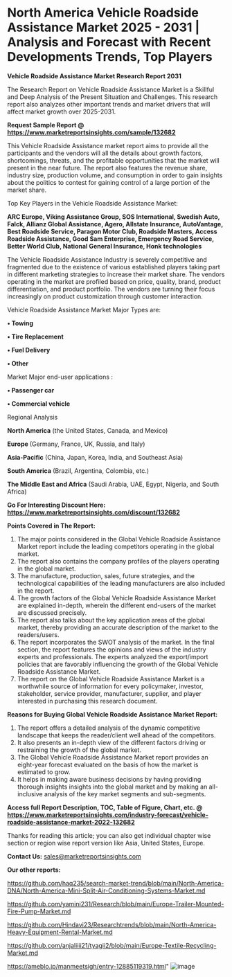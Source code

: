 # North America Vehicle Roadside Assistance Market 2025 - 2031 | Analysis and Forecast with Recent Developments Trends, Top Players

<strong>Vehicle Roadside Assistance Market Research Report 2031</strong>

The Research Report on Vehicle Roadside Assistance Market is a Skillful and Deep Analysis of the Present Situation and Challenges. This research report also analyzes other important trends and market drivers that will affect market growth over 2025-2031.

<strong>Request Sample Report @ <a href=https://www.marketreportsinsights.com/sample/132682>https://www.marketreportsinsights.com/sample/132682</a></strong>

This Vehicle Roadside Assistance market report aims to provide all the participants and the vendors will all the details about growth factors, shortcomings, threats, and the profitable opportunities that the market will present in the near future. The report also features the revenue share, industry size, production volume, and consumption in order to gain insights about the politics to contest for gaining control of a large portion of the market share.

Top Key Players in the Vehicle Roadside Assistance Market:

<strong>ARC Europe, Viking Assistance Group, SOS International, Swedish Auto, Falck, Allianz Global Assistance, Agero, Allstate Insurance, AutoVantage, Best Roadside Service, Paragon Motor Club, Roadside Masters, Access Roadside Assistance, Good Sam Enterprise, Emergency Road Service, Better World Club, National General Insurance, Honk technologies</strong>

The Vehicle Roadside Assistance Industry is severely competitive and fragmented due to the existence of various established players taking part in different marketing strategies to increase their market share. The vendors operating in the market are profiled based on price, quality, brand, product differentiation, and product portfolio. The vendors are turning their focus increasingly on product customization through customer interaction.

Vehicle Roadside Assistance Market Major Types are:

<strong>• Towing

• Tire Replacement

• Fuel Delivery

• Other</strong>

Market Major end-user applications :

<strong>• Passenger car

• Commercial vehicle</strong>

Regional Analysis

</u><strong><b>North America</b></strong> (the United States, Canada, and Mexico)

<strong><b>Europe </b></strong>(Germany, France, UK, Russia, and Italy)

<strong><b>Asia-Pacific</b></strong> (China, Japan, Korea, India, and Southeast Asia)

<strong><b>South America</b></strong> (Brazil, Argentina, Colombia, etc.)

<strong><b>The Middle East and Africa</b></strong> (Saudi Arabia, UAE, Egypt, Nigeria, and South Africa)

<strong>Go For Interesting Discount Here: <a href=https://www.marketreportsinsights.com/discount/132682>https://www.marketreportsinsights.com/discount/132682</a></strong>

<strong>Points Covered in The Report:</strong>
<ol>
  <li>The major points considered in the Global Vehicle Roadside Assistance Market report include the leading competitors operating in the global market.</li>
  <li>The report also contains the company profiles of the players operating in the global market.</li>
  <li>The manufacture, production, sales, future strategies, and the technological capabilities of the leading manufacturers are also included in the report.</li>
  <li>The growth factors of the Global Vehicle Roadside Assistance Market are explained in-depth, wherein the different end-users of the market are discussed precisely.</li>
  <li>The report also talks about the key application areas of the global market, thereby providing an accurate description of the market to the readers/users.</li>
  <li>The report incorporates the SWOT analysis of the market. In the final section, the report features the opinions and views of the industry experts and professionals. The experts analyzed the export/import policies that are favorably influencing the growth of the Global Vehicle Roadside Assistance Market.</li>
  <li>The report on the Global Vehicle Roadside Assistance Market is a worthwhile source of information for every policymaker, investor, stakeholder, service provider, manufacturer, supplier, and player interested in purchasing this research document.</li>
</ol>
<strong>Reasons for Buying Global Vehicle Roadside Assistance Market Report:</strong>

<ol>
  <li>The report offers a detailed analysis of the dynamic competitive landscape that keeps the reader/client well ahead of the competitors.</li>
  <li>It also presents an in-depth view of the different factors driving or restraining the growth of the global market.</li>
  <li>The Global Vehicle Roadside Assistance Market report provides an eight-year forecast evaluated on the basis of how the market is estimated to grow.</li>
  <li>It helps in making aware business decisions by having providing thorough insights insights into the global market and by making an all-inclusive analysis of the key market segments and sub-segments.</li>
</ol>
<strong>Access full Report Description, TOC, Table of Figure, Chart, etc. @ <a href=https://www.marketreportsinsights.com/industry-forecast/vehicle-roadside-assistance-market-2022-132682>https://www.marketreportsinsights.com/industry-forecast/vehicle-roadside-assistance-market-2022-132682</a></strong>


Thanks for reading this article; you can also get individual chapter wise section or region wise report version like Asia, United States, Europe.

<strong>Contact Us:</strong>
sales@marketreportsinsights.com

<strong>Our other reports:</strong>

<a href=https://github.com/haq235/search-market-trend/blob/main/North-America-DNA/North-America-Mini-Split-Air-Conditioning-Systems-Market.md>https://github.com/haq235/search-market-trend/blob/main/North-America-DNA/North-America-Mini-Split-Air-Conditioning-Systems-Market.md</a>

<a href=https://github.com/yamini231/Research/blob/main/Europe-Trailer-Mounted-Fire-Pump-Market.md>https://github.com/yamini231/Research/blob/main/Europe-Trailer-Mounted-Fire-Pump-Market.md</a>

<a href=https://github.com/Hindavi23/Researchtrends/blob/main/North-America-Heavy-Equipment-Rental-Market.md>https://github.com/Hindavi23/Researchtrends/blob/main/North-America-Heavy-Equipment-Rental-Market.md</a>

<a href=https://github.com/anjaliiii21/tyagii2/blob/main/Europe-Textile-Recycling-Market.md>https://github.com/anjaliiii21/tyagii2/blob/main/Europe-Textile-Recycling-Market.md</a>

<a href=https://ameblo.jp/manmeetsigh/entry-12885119319.html>https://ameblo.jp/manmeetsigh/entry-12885119319.html</a>"
![image](https://github.com/user-attachments/assets/0b74fa7e-d7ce-480e-b477-0f51b1973946)
